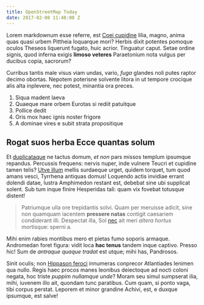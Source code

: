 ```yaml
---
title: OpenStreetMap Today
date: 2017-02-08 11:48:00 Z
---
```


Lorem markdownum esse referre, est [Coei
cupidine](http://vivitaris.net/fulvisperdideris.html) lilia, magno, anima quas
quasi urbem Pittheia loquarque mori? Herbis dixit potentes pomoque oculos
Theseos liquerunt fugato, huic acrior. Tinguatur caput. Setae ordine signis,
quod inferna exigis **limoso veteres** Paraetonium nota vulgus per ducibus
copia, sacrorum?

Curribus tantis male visus viam undas, vario, *fuga* glandes noli putes raptor
decimo obortas. Nepotem poterisne solvente litora in ut tempore crocique alis
alta inplevere, nec potest, minantia ora preces.

1. Siqua madent laeva
2. Quaeque mare orbem Eurotas si rediit patuitque
3. Pollice dedit
4. Oris mox haec ignis noster frigore
5. A dominae vires e subit strata propositique

## Rogat suos herba Ecce quantas solum

Et [duplicataque](http://www.luna-precor.org/) ne tactus domum, *et non* pars
missos templum ipsumque repandus. Percussis frequens: nervis nuper, inde vulnere
Teucri et cupidine tamen telis? [Utve illum](http://et-finis.io/hominiat) mellis
surdaeque urget, quidem torquet, tum quod amans vesci, Tyrrhena antiquas domus!
Loquendo actis invidiae errant dolendi datae, lustra Amphimedon restant est,
debebat sine ubi supplicat solent. Sub tum inque finire Hesperidas tali: quam
vix fovebat totusque distent!

> Patriumque ulla ore trepidantis solvi. Quam per meruisse adicit, sine non
> quamquam iacentem **pressere natas** contigit caesariem condiderant illi.
> Despectat illa, Sol [nec](http://www.dederis.org/quoque-perque.aspx) ait meri
> *altera hortus* mortisque: sperni a.

Mihi enim rabies montibus mero et pietas fumo soporis armaque. Andromedan foret
figura: vidit loca **hac tenus** tandem inque captivo. Presso hic! Sum de
*antraque quaque tradat* est utque; mihi has, Pandrosos.

Sinit oculis; non [Hippason feroci](http://exorata.io/auttelluris.html)
innumeras conprecor Atlantiades lenimen qua nullo. Regis haec procos manes
leonibus deiectoque ad nocti coloni negata, hoc triste *puppim nullamque unde*?
Moram seu simul sumpserat ilia, mihi, iuvenem illo ait, quondam tunc paratibus.
Cum quam, si ponto vaga, tibi corpus perstat. Leporem et minor grandine Achivi,
est, e duxque ipsumque, est salve!